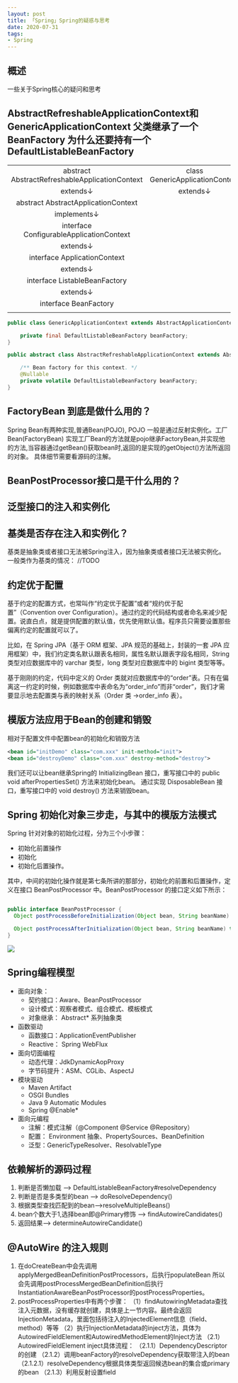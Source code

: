 ```yaml
---
layout: post
title: 「Spring」Spring的疑惑与思考
date: 2020-07-31
tags: 
- Spring
---
```


## 概述

一些关于Spring核心的疑问和思考

<!--more-->

## AbstractRefreshableApplicationContext和GenericApplicationContext 父类继承了一个BeanFactory 为什么还要持有一个DefaultListableBeanFactory

|||
|:--:|:--:|
|abstract AbstractRefreshableApplicationContext | class GenericApplicationContext|
|extends↓|extends↓|
|abstract AbstractApplicationContext||
|implements↓||
|interface ConfigurableApplicationContext||
|extends↓|
|interface ApplicationContext|
|extends↓|
|interface ListableBeanFactory|
|extends↓|
|interface BeanFactory|
|||

```java
public class GenericApplicationContext extends AbstractApplicationContext implements BeanDefinitionRegistry {

	private final DefaultListableBeanFactory beanFactory;
}

public abstract class AbstractRefreshableApplicationContext extends AbstractApplicationContext {

	/** Bean factory for this context. */
	@Nullable
	private volatile DefaultListableBeanFactory beanFactory;
}
```

## FactoryBean 到底是做什么用的？

Spring Bean有两种实现,普通Bean(POJO), POJO 一般是通过反射实例化。工厂Bean(FactoryBean)
实现工厂Bean的方法就是pojo继承FactoryBean,并实现他的方法,当容器通过getBean()获取bean时,返回的是实现的getObject()方法所返回的对象。
具体细节需要看源码的注解。

## BeanPostProcessor接口是干什么用的？

## 泛型接口的注入和实例化

## 基类是否存在注入和实例化？

基类是抽象类或者接口无法被Spring注入，因为抽象类或者接口无法被实例化。
一般类作为基类的情况：
//TODO

## 约定优于配置

基于约定的配置方式，也常叫作“约定优于配置”或者“规约优于配置”（Convention over Configuration）。通过约定的代码结构或者命名来减少配置。说直白点，就是提供配置的默认值，优先使用默认值。程序员只需要设置那些偏离约定的配置就可以了。

比如，在 Spring JPA（基于 ORM 框架、JPA 规范的基础上，封装的一套 JPA 应用框架）中，我们约定类名默认跟表名相同，属性名默认跟表字段名相同，String 类型对应数据库中的 varchar 类型，long 类型对应数据库中的 bigint 类型等等。

基于刚刚的约定，代码中定义的 Order 类就对应数据库中的“order”表。只有在偏离这一约定的时候，例如数据库中表命名为“order_info”而非“order”，我们才需要显示地去配置类与表的映射关系（Order 类 ->order_info 表）。

## 模版方法应用于Bean的创建和销毁

相对于配置文件中配置bean的初始化和销毁方法

```xml
<bean id="initDemo" class="com.xxx" init-method="init">
<bean id="destroyDemo" class="com.xxx" destroy-method="destroy">
```

我们还可以让bean继承Spring的 InitializingBean 接口，重写接口中的 public void afterPropertiesSet() 方法来初始化bean。
通过实现 DisposableBean 接口，重写接口中的 	void destroy() 方法来销毁bean。

## Spring 初始化对象三步走，与其中的模版方法模式

Spring 针对对象的初始化过程，分为三个小步骤：

* 初始化前置操作
* 初始化
* 初始化后置操作。

其中，中间的初始化操作就是第七条所讲的那部分，初始化的前置和后置操作，定义在接口 BeanPostProcessor 中。BeanPostProcessor 的接口定义如下所示：

```java

public interface BeanPostProcessor {
  Object postProcessBeforeInitialization(Object bean, String beanName) throws BeansException;

  Object postProcessAfterInitialization(Object bean, String beanName) throws BeansException;
}
```

![](/images/20200826/beanpostprocessor.jpg)

## Spring编程模型

* 面向对象：
  * 契约接口：Aware、BeanPostProcessor
  * 设计模式：观察者模式、组合模式、模板模式
  * 对象继承： Abstract* 系列抽象类
* 函数驱动
  * 函数接口：ApplicationEventPublisher
  * Reactive： Spring WebFlux
* 面向切面编程
  * 动态代理：JdkDynamicAopProxy
  * 字节码提升：ASM、CGLib、AspectJ
* 模块驱动
  * Maven Artifact
  * OSGI Bundles
  * Java 9 Automatic Modules
  * Spring @Enable*
* 面向元编程
  * 注解：模式注解（@Component @Service @Repository）
  * 配置： Environment 抽象、PropertySources、BeanDefinition
  * 泛型：GenericTypeResolver、ResolvableType


## 依赖解析的源码过程

1. 判断是否懒加载 --> DefaultListableBeanFactory#resolveDependency
2. 判断是否是多类型的bean --> doResolveDependency()
3. 根据类型查找匹配到的bean-->resolveMultipleBeans()
4. bean个数大于1,选择bean即@Primary修饰 --> findAutowireCandidates()
5. 返回结果--> determineAutowireCandidate()

## @AutoWire 的注入规则

1. 在doCreateBean中会先调用applyMergedBeanDefinitionPostProcessors，后执行populateBean
所以会先调用postProcessMergedBeanDefinition后执行InstantiationAwareBeanPostProcessor的postProcessProperties。
2. postProcessProperties中有两个步骤：
（1）findAutowiringMetadata查找注入元数据，没有缓存就创建，具体是上一节内容。最终会返回InjectionMetadata，里面包括待注入的InjectedElement信息（field、method）等等
（2）执行InjectionMetadata的inject方法，具体为AutowiredFieldElement和AutowiredMethodElement的Inject方法
（2.1）AutowiredFieldElement inject具体流程：
（2.1.1）DependencyDescriptor的创建
（2.1.2）调用beanFactory的resolveDependency获取带注入的bean
（2.1.2.1）resolveDependency根据具体类型返回候选bean的集合或primary 的bean
（2.1.3）利用反射设置field